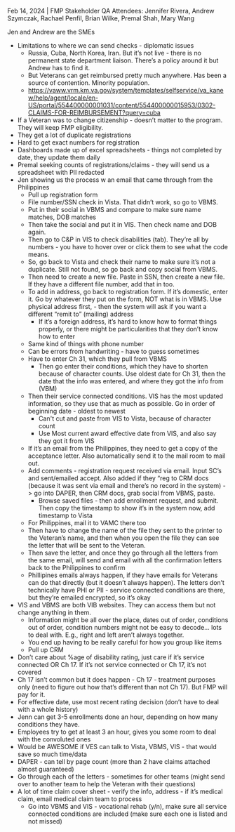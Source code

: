 Feb 14, 2024 | FMP Stakeholder QA 
Attendees: Jennifer Rivera, Andrew Szymczak, Rachael Penfil, Brian Wilke, Premal Shah, Mary Wang

Jen and Andrew are the SMEs
- Limitations to where we can send checks - diplomatic issues
  - Russia, Cuba, North Korea, Iran. But it’s not live - there is no permanent state department liaison. There’s a policy around it but Andrew has to find it.
  - But Veterans can get reimbursed pretty much anywhere. Has been a source of contention. Minority population.
  - https://vaww.vrm.km.va.gov/system/templates/selfservice/va_kanew/help/agent/locale/en-US/portal/554400000001031/content/554400000015953/0302-CLAIMS-FOR-REIMBURSEMENT?query=cuba 
- If a Veteran was to change citizenship - doesn’t matter to the program. They will keep FMP eligibility.
- They get a lot of duplicate registrations
- Hard to get exact numbers for registration
- Dashboards made up of excel spreadsheets - things not completed by date, they update them daily
- Premal seeking counts of registrations/claims - they will send us a spreadsheet with PII redacted
- Jen showing us the process w an email that came through from the Philippines 
  - Pull up registration form
  - File number/SSN check in Vista. That didn’t work, so go to VBMS.
  - Put in their social in VBMS and compare to make sure name matches, DOB matches
  - Then take the social and put it in VIS. Then check name and DOB again.
  - Then go to C&P in VIS to check disabilities (tab). They’re all by numbers - you have to hover over or click them to see what the code means.
  - So, go back to Vista and check their name to make sure it’s not a duplicate. Still not found, so go back and copy social from VBMS. 
  - Then need to create a new file. Paste in SSN, then create a new file. If they have a different file number, add that in too. 
  - To add in address, go back to registration form. If it’s domestic, enter it. Go by whatever they put on the form, NOT what is in VBMS. Use physical address first, - then the system will ask if you want a different “remit to” (mailing) address
     - If it’s a foreign address, it’s hard to know how to format things properly, or there might be particularities that they don’t know how to enter
  - Same kind of things with phone number
  - Can be errors from handwriting - have to guess sometimes
  - Have to enter Ch 31, which they pull from VBMS
    - Then go enter their conditions, which they have to shorten because of character counts. Use oldest date for Ch 31, then the date that the info was entered, and where they got the info from (VBM)
  - Then their service connected conditions. VIS has the most updated information, so they use that as much as possible. Go in order of beginning date - oldest to newest
    - Can't cut and paste from VIS to Vista, because of character count
    - Use Most current award effective date from VIS, and also say they got it from VIS
  - If it’s an email from the Philippines, they need to get a copy of the acceptance letter. Also automatically send it to the mail room to mail out. 
  - Add comments - registration request received via email. Input SC’s and sent/emailed accept. Also added if they “reg to CRM docs (because it was sent via email and there’s no record in the system) -> go into DAPER, then CRM docs, grab social from VBMS, paste.
    - Browse saved files - then add enrollment request, and submit. Then copy the timestamp to show it’s in the system now, add timestamp to Vista 
  - For Philippines, mail it to VAMC there too
  - Then have to change the name of the file they sent to the printer to the Veteran’s name, and then when you open the file they can see the letter that will be sent to the Veteran. 
  - Then save the letter, and once they go through all the letters from the same email, will send and email with all the confirmation letters back to the Philippines to confirm
  - Phillipines emails always happen, if they have emails for Veterans can do that directly (but it doesn’t always happen). The letters don’t technically have PHI or PII - service connected conditions are there, but they’re emailed encrypted, so it’s okay
- VIS and VBMS are both VIB websites. They can access them but not change anything in them.
  - Information might be all over the place, dates out of order, conditions out of order, condition numbers might not be easy to decode… lots to deal with. E.g., right and left aren’t always together.
  - You end up having to be really careful for how you group like items
  - Pull up CRM
- Don’t care about %age of disability rating, just care if it’s service connected OR Ch 17. If it’s not service connected or Ch 17, it’s not covered
- Ch 17 isn’t common but it does happen - Ch 17 - treatment purposes only (need to figure out how that’s different than not Ch 17). But FMP will pay for it.
- For effective date, use most recent rating decision (don’t have to deal with a whole history)
- Jenn can get 3-5 enrollments done an hour, depending on how many conditions they have.
- Employees try to get at least 3 an hour, gives you some room to deal with the convoluted ones
- Would be AWESOME if VES can talk to Vista, VBMS, VIS - that would save so much time/data
- DAPER - can tell by page count (more than 2 have claims attached almost guaranteed)
- Go through each of the letters - sometimes for other teams (might send over to another team to help the Veteran with their questions)
- A lot of time claim cover sheet - verify the info, address - if it’s medical claim, email medical claim team to process
  - Go into VBMS and VIS - vocational rehab (y/n), make sure all service connected conditions are included (make sure each one is listed and not missed)





